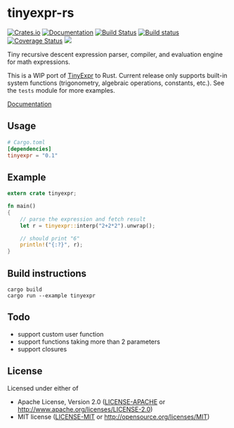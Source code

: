 # tinyexpr-rs

[![Crates.io](https://img.shields.io/crates/v/tinyexpr.svg)](https://crates.io/crates/tinyexpr)
[![Documentation](https://docs.rs/tinyexpr/badge.svg)](https://docs.rs/tinyexpr)
[![Build Status](https://travis-ci.org/kondrak/tinyexpr-rs.svg)](https://travis-ci.org/kondrak/tinyexpr-rs)
[![Build status](https://ci.appveyor.com/api/projects/status/gmkbjqne3be843is?svg=true)](https://ci.appveyor.com/project/kondrak/tinyexpr-rs)
[![Coverage Status](https://coveralls.io/repos/github/kondrak/tinyexpr-rs/badge.svg?branch=master)](https://coveralls.io/github/kondrak/tinyexpr-rs?branch=master)
![](https://img.shields.io/crates/l/json.svg)

Tiny recursive descent expression parser, compiler, and evaluation engine for math expressions.

This is a WIP port of [TinyExpr](https://github.com/codeplea/tinyexpr) to Rust. Current release only supports built-in system functions (trigonometry, algebraic operations, constants, etc.). See the `tests` module for more examples.

[Documentation](https://docs.rs/tinyexpr)

Usage
-----
```toml
# Cargo.toml
[dependencies]
tinyexpr = "0.1"
```

Example
-------
```rust
extern crate tinyexpr;

fn main()
{
    // parse the expression and fetch result
    let r = tinyexpr::interp("2+2*2").unwrap();

    // should print "6"
    println!("{:?}", r);
}
```

Build instructions
------------------

```
cargo build
cargo run --example tinyexpr
```

## Todo
- support custom user function
- support functions taking more than 2 parameters
- support closures

## License

Licensed under either of

 * Apache License, Version 2.0 ([LICENSE-APACHE](LICENSE-APACHE) or http://www.apache.org/licenses/LICENSE-2.0)
 * MIT license ([LICENSE-MIT](LICENSE-MIT) or http://opensource.org/licenses/MIT)
